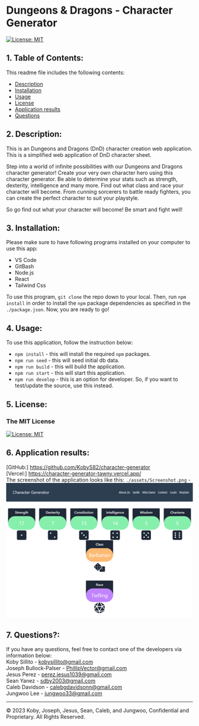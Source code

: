 # Dungeons & Dragons - Character Generator
[![License: MIT](https://img.shields.io/badge/License-MIT-yellow.svg)](https://opensource.org/licenses/MIT)  

## 1. Table of Contents:
This readme file includes the following contents:
+ [Description](#2-description)
+ [Installation](#3-installation)
+ [Usage](#4-usage)
+ [License](#5-license)
+ [Application results](#6-application-results)
+ [Questions](#7-questions)

## 2. Description: 
This is an Dungeons and Dragons (DnD) character creation web application. This is a simplified web application of DnD character sheet.

Step into a world of infinite possibilities with our Dungeons and Dragons character generator! Create your very own character hero using this character generator. Be able to determine your stats such as strength, dexterity, intelligence and many more. Find out what class and race your character will become. From cunning sorcerers to battle ready fighters, you can create the perfect character to suit your playstyle.

So go find out what your character will become! Be smart and fight well!

## 3. Installation:
Please make sure to have following programs installed on your computer to use this app:
+ VS Code
+ GitBash
+ Node.js
+ React
+ Tailwind Css

To use this program, `git clone` the repo down to your local. Then, run `npm install` in order to install the `npm` package dependencies as specified in the `./package.json`. Now, you are ready to go!

## 4. Usage:
To use this application, follow the instruction below: 
+ `npm install` - this will install the required `npm` packages.
+ `npm run seed` - this will seed initial db data. 
+ `npm run build` - this will build the application.
+ `npm run start` - this will start this application.
+ `npm run develop` - this is an option for developer. So, if you want to test/update the source, use this instead.

## 5. License:
### The MIT License
[![License: MIT](https://img.shields.io/badge/License-MIT-yellow.svg)](https://opensource.org/licenses/MIT)  

## 6. Application results:
[GitHub:] https://github.com/KobyS82/character-generator<br>
[Vercel:] https://character-generator-tawny.vercel.app/<br>
The screenshot of the application looks like this: `./assets/Screenshot.png` - ![Alt Text](./assets/Screenshot.png)<br>


## 7. Questions?:
If you have any questions, feel free to contact one of the developers via information below:<br>
Koby Sillito - kobysillito@gmail.com <br>
Joseph Bullock-Palser - PhillipVector@gmail.com <br>
Jesus Perez - perez.jesus1039@gmail.com <br>
Sean Yanez - sdby2003@gmail.com <br>
Caleb Davidson - calebgdavidsonn@gmail.com <br>
Jungwoo Lee - jungwoo33@gmail.com <br>


- - -
© 2023 Koby, Joseph, Jesus, Sean, Caleb, and Jungwoo, Confidential and Proprietary. All Rights Reserved.